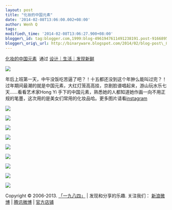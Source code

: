 ```yaml
--- 
layout: post 
title: "化妆的中国元素" 
date: '2014-02-08T13:06:00.002+08:00' 
author: Wenh Q
tags:
modified\_time: '2014-02-08T13:06:27.900+08:00' 
blogger\_id: tag:blogger.com,1999:blog-4961947611491238191.post-9166895402727586987
blogger\_orig\_url: http://binaryware.blogspot.com/2014/02/blog-post\_8.html
---
```

[化妆的中国元素](http://since1984.cn/post/2014-02-07/red-hong-yi-chinese-new-year)  通过
[设计｜生活｜发现新鲜](http://since1984.cn/)





![](https://images-blogger-opensocial.googleusercontent.com/gadgets/proxy?url=http%3A%2F%2Fsince1984.qiniudn.com%2Fwp-content%2Fuploads%2F2014%2F02%2FRedChineseNewYear4.jpg&container=blogger&gadget=a&rewriteMime=image%2F*)



年后上班第一天，中午没饭吃苦逼了吧？！十五都还没到这个年肿么能叫过完？！过年期间最潮的就是中国元素，大红灯笼高高挂，京剧脸谱唱起来，游山玩水乐七天……看看艺术家Hong
Yi
手下的中国元素，熟悉她的人都知道她作画一向不用正规的笔墨，这次用的是美女们常用的化妆品哈。更多图片请看[instagram](http://instagram.com/redhongyi)







![](https://images-blogger-opensocial.googleusercontent.com/gadgets/proxy?url=http%3A%2F%2Fsince1984.qiniudn.com%2Fwp-content%2Fuploads%2F2014%2F02%2FRedChineseNewYear1.jpg&container=blogger&gadget=a&rewriteMime=image%2F*)



![](https://images-blogger-opensocial.googleusercontent.com/gadgets/proxy?url=http%3A%2F%2Fsince1984.qiniudn.com%2Fwp-content%2Fuploads%2F2014%2F02%2FRedChineseNewYear2.jpg&container=blogger&gadget=a&rewriteMime=image%2F*)



![](https://images-blogger-opensocial.googleusercontent.com/gadgets/proxy?url=http%3A%2F%2Fsince1984.qiniudn.com%2Fwp-content%2Fuploads%2F2014%2F02%2FRedChineseNewYear3.jpg&container=blogger&gadget=a&rewriteMime=image%2F*)







![](https://images-blogger-opensocial.googleusercontent.com/gadgets/proxy?url=http%3A%2F%2Fsince1984.qiniudn.com%2Fwp-content%2Fuploads%2F2014%2F02%2FRedChineseNewYear5.jpg&container=blogger&gadget=a&rewriteMime=image%2F*)



![](https://images-blogger-opensocial.googleusercontent.com/gadgets/proxy?url=http%3A%2F%2Fsince1984.qiniudn.com%2Fwp-content%2Fuploads%2F2014%2F02%2FRedChineseNewYear6.jpg&container=blogger&gadget=a&rewriteMime=image%2F*)



![](https://images-blogger-opensocial.googleusercontent.com/gadgets/proxy?url=http%3A%2F%2Fsince1984.qiniudn.com%2Fwp-content%2Fuploads%2F2014%2F02%2FRedChineseNewYear7.jpg&container=blogger&gadget=a&rewriteMime=image%2F*)



![](https://images-blogger-opensocial.googleusercontent.com/gadgets/proxy?url=http%3A%2F%2Fsince1984.qiniudn.com%2Fwp-content%2Fuploads%2F2014%2F02%2FRedChineseNewYear9.jpg&container=blogger&gadget=a&rewriteMime=image%2F*)



![](https://images-blogger-opensocial.googleusercontent.com/gadgets/proxy?url=http%3A%2F%2Fsince1984.qiniudn.com%2Fwp-content%2Fuploads%2F2014%2F02%2FRedChineseNewYear10.jpg&container=blogger&gadget=a&rewriteMime=image%2F*)







![](https://images-blogger-opensocial.googleusercontent.com/gadgets/proxy?url=http%3A%2F%2Fsince1984.qiniudn.com%2Fwp-content%2Fuploads%2F2014%2F02%2FRedChineseNewYear8.jpg&container=blogger&gadget=a&rewriteMime=image%2F*)



Copyright © 2006-2013. [「一九八四」](http://since1984.cn/) |
发现和分享的乐趣. 关注我们： [新浪微博](http://i.since1984.cn/feedweibo)
| [腾讯微博](http://i.since1984.cn/feedtweibo) |
[官方店铺](http://i.since1984.cn/feedshop)
